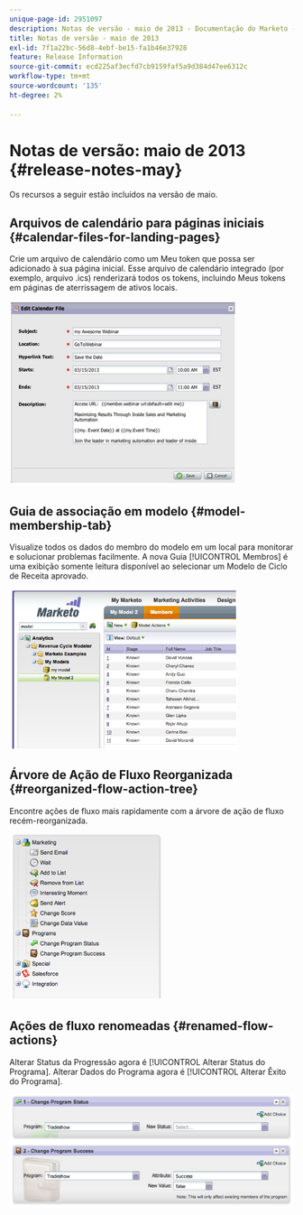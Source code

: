 ```yaml
---
unique-page-id: 2951097
description: Notas de versão - maio de 2013 - Documentação do Marketo - Documentação do produto
title: Notas de versão - maio de 2013
exl-id: 7f1a22bc-56d8-4ebf-be15-fa1b46e37928
feature: Release Information
source-git-commit: ecd225af3ecfd7cb9159faf5a9d384d47ee6312c
workflow-type: tm+mt
source-wordcount: '135'
ht-degree: 2%

---
```


# Notas de versão: maio de 2013 {#release-notes-may}

Os recursos a seguir estão incluídos na versão de maio.

## Arquivos de calendário para páginas iniciais {#calendar-files-for-landing-pages}

Crie um arquivo de calendário como um Meu token que possa ser adicionado à sua página inicial. Esse arquivo de calendário integrado (por exemplo, arquivo .ics) renderizará todos os tokens, incluindo Meus tokens em páginas de aterrissagem de ativos locais.

![](assets/image2014-9-22-16-3a3-3a18.png)

## Guia de associação em modelo {#model-membership-tab}

Visualize todos os dados do membro do modelo em um local para monitorar e solucionar problemas facilmente. A nova Guia [!UICONTROL Membros] é uma exibição somente leitura disponível ao selecionar um Modelo de Ciclo de Receita aprovado.

![](assets/image2014-9-22-16-3a3-3a33.png)

## Árvore de Ação de Fluxo Reorganizada {#reorganized-flow-action-tree}

Encontre ações de fluxo mais rapidamente com a árvore de ação de fluxo recém-reorganizada.

![](assets/image2014-9-22-16-3a3-3a58.png)

## Ações de fluxo renomeadas {#renamed-flow-actions}

Alterar Status da Progressão agora é [!UICONTROL Alterar Status do Programa]. Alterar Dados do Programa agora é [!UICONTROL Alterar Êxito do Programa].

![](assets/image2014-9-22-16-3a4-3a17.png)
